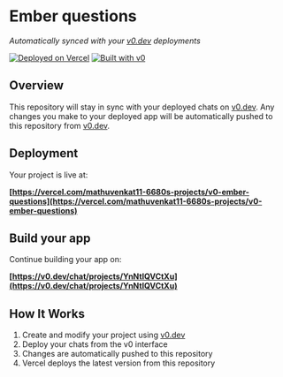# Ember questions

*Automatically synced with your [v0.dev](https://v0.dev) deployments*

[![Deployed on Vercel](https://img.shields.io/badge/Deployed%20on-Vercel-black?style=for-the-badge&logo=vercel)](https://vercel.com/mathuvenkat11-6680s-projects/v0-ember-questions)
[![Built with v0](https://img.shields.io/badge/Built%20with-v0.dev-black?style=for-the-badge)](https://v0.dev/chat/projects/YnNtlQVCtXu)

## Overview

This repository will stay in sync with your deployed chats on [v0.dev](https://v0.dev).
Any changes you make to your deployed app will be automatically pushed to this repository from [v0.dev](https://v0.dev).

## Deployment

Your project is live at:

**[https://vercel.com/mathuvenkat11-6680s-projects/v0-ember-questions](https://vercel.com/mathuvenkat11-6680s-projects/v0-ember-questions)**

## Build your app

Continue building your app on:

**[https://v0.dev/chat/projects/YnNtlQVCtXu](https://v0.dev/chat/projects/YnNtlQVCtXu)**

## How It Works

1. Create and modify your project using [v0.dev](https://v0.dev)
2. Deploy your chats from the v0 interface
3. Changes are automatically pushed to this repository
4. Vercel deploys the latest version from this repository
